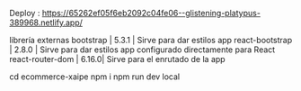 Deploy :
https://65262ef05f6eb2092c04fe06--glistening-platypus-389968.netlify.app/

librería externas 
bootstrap        | 5.3.1 | Sirve para dar estilos app
react-bootstrap  | 2.8.0 | Sirve para dar estilos app configurado directamente para React
react-router-dom | 6.16.0| Sirve para el enrutado de la app

cd ecommerce-xaipe
npm i
npm run dev local